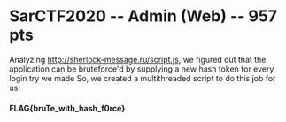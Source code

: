 # SarCTF2020 -- Admin (Web) -- 957 pts

Analyzing http://sherlock-message.ru/script.js, we figured out that the application can be bruteforce'd by supplying a new hash token for every login try we made
So, we created a multithreaded script to do this job for us:


#### FLAG{bruTe_with_hash_f0rce}
